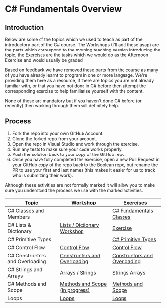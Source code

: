# C# Fundamentals Overview

## Introduction

Below are some of the topics which we used to teach as part of the introductory part of the C# course. The Workshops (I'll add these asap) are the parts which correspond to the morning teaching session introducing the topic, the Exercises are the tasks which we would do as the Afternoon Exercise and would usually be graded.

Based on feedback we have removed these parts from the course as many of you have already learnt to program in one or more language. We're providing them here as a resource, if there are topics you are not already familiar with, or that you have not done in C# before then attempt the corresponding exercise to help familiarise yourself with the content.

None of these are mandatory but if you haven't done C# before (or recently) then working through them will definitely help.

## Process

1. Fork the repo into your own GitHub Account.
2. Clone the forked repo from your account.
3. Open the repo in Visual Studio and work through the exercise.
4. Run any tests to make sure your code works properly.
5. Push the solution back to your copy of the GitHub repo.
6. Once you have fully completed the exercise, open a new Pull Request in your GitHub copy of the repo back to the Boolean repo, but rename the PR to use your first and last names (this makes it easier for us to track who is submitting their work).

Although these activities are not formally marked it will allow you to make sure you understand the process we use with the marked activities.

| Topic                           | Workshop                                                                                                                                                                       | Exercises                                                                                                                               |
| ------------------------------- | ------------------------------------------------------------------------------------------------------------------------------------------------------------------------------ | --------------------------------------------------------------------------------------------------------------------------------------- |
| C# Classes and Members          |                                                                                                                                                                                | [C# Fundamentals Classes](https://github.com/boolean-uk/csharp-fundamentals-class-members)                                              |
| C# Lists & Dictionary           | [Lists / Dictionary Workshop](https://github.com/boolean-uk/csharp-fundamentals-lists-dictionary-workshop)                                                                     | [Exercise](https://github.com/boolean-uk/csharp-fundamentals-lists)                                                                     |
| C# Primitive Types              |                                                                                                                                                                                | [C# Primitive Types](https://github.com/boolean-uk/csharp-fundamentals-primitive-types)                                                 |
| C# Control Flow                 | [Control Flow](https://github.com/boolean-uk/csharp-fundamentals-control-flow-workshop)                                                                                        | [Control Flow](https://github.com/boolean-uk/csharp-fundamentals-control-flow)                                                          |
| C# Constructors and Overloading | [Constructors and Overloading](https://github.com/boolean-uk/csharp-fundamentals-constructors-overloading-workshop)                                                            | [Constructors and Overloading](https://github.com/boolean-uk/csharp-fundamentals-constructors-overloading)                              |
| C# Strings and Arrays           | [Arrays](https://github.com/boolean-uk/csharp-fundamentals-strings-and-arrays-workshop) / [Strings](https://github.com/boolean-uk/csharp-fundamentals-arrays-strings-workshop) | [Strings](https://github.com/boolean-uk/csharp-fundamentals-strings) [Arrays](https://github.com/boolean-uk/csharp-fundamentals-arrays) |
| C# Methods and Scope            | [Methods and Scope (in progress)](https://github.com/boolean-uk/csharp-fundamentals-methods-workshop)                                                                          | [Methods and Scope](https://github.com/boolean-uk/csharp-fundamentals-methods)                                                          |
| Loops                           | [Loops](https://github.com/boolean-uk/csharp-fundamentals-loops-workshop)                                                                                                      | [Loops](https://github.com/boolean-uk/csharp-fundamentals-loops)                                                                        |
